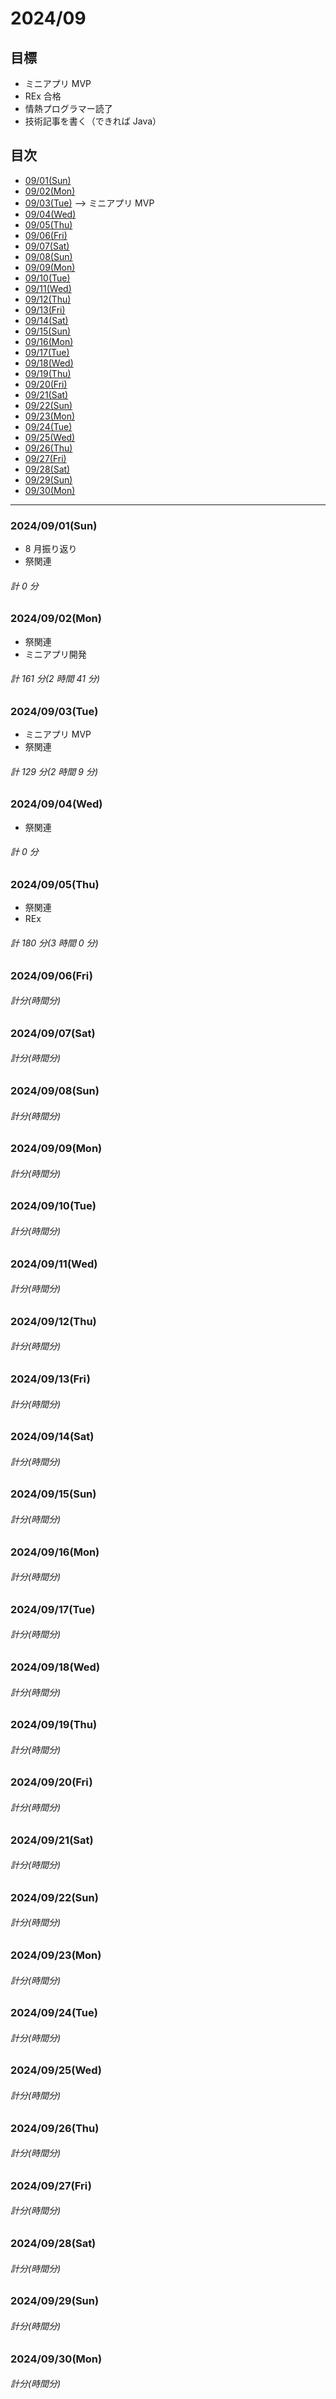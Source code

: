 # 2024/09

## 目標

- ミニアプリ MVP
- REx 合格
- 情熱プログラマー読了
- 技術記事を書く（できれば Java）

## 目次

- [09/01(Sun)](#20240901sun)
- [09/02(Mon)](#20240902mon)
- [09/03(Tue)](#20240903tue) --> ミニアプリ MVP
- [09/04(Wed)](#20240904wed)
- [09/05(Thu)](#20240905thu)
- [09/06(Fri)](#20240906fri)
- [09/07(Sat)](#20240907sat)
- [09/08(Sun)](#20240908sun)
- [09/09(Mon)](#20240909mon)
- [09/10(Tue)](#20240910tue)
- [09/11(Wed)](#20240911wed)
- [09/12(Thu)](#20240912thu)
- [09/13(Fri)](#20240913fri)
- [09/14(Sat)](#20240914sat)
- [09/15(Sun)](#20240915sun)
- [09/16(Mon)](#20240916mon)
- [09/17(Tue)](#20240917tue)
- [09/18(Wed)](#20240918wed)
- [09/19(Thu)](#20240919thu)
- [09/20(Fri)](#20240920fri)
- [09/21(Sat)](#20240921sat)
- [09/22(Sun)](#20240922sun)
- [09/23(Mon)](#20240923mon)
- [09/24(Tue)](#20240924tue)
- [09/25(Wed)](#20240925wed)
- [09/26(Thu)](#20240926thu)
- [09/27(Fri)](#20240927fri)
- [09/28(Sat)](#20240928sat)
- [09/29(Sun)](#20240929sun)
- [09/30(Mon)](#20240930mon)

---

### 2024/09/01(Sun)

- 8 月振り返り
- 祭関連

###### 計 0 分

### 2024/09/02(Mon)

- 祭関連
- ミニアプリ開発

###### 計 161 分(2 時間 41 分)

### 2024/09/03(Tue)

- ミニアプリ MVP
- 祭関連

###### 計 129 分(2 時間 9 分)

### 2024/09/04(Wed)

- 祭関連

###### 計 0 分

### 2024/09/05(Thu)

- 祭関連
- REx

###### 計 180 分(3 時間 0 分)

### 2024/09/06(Fri)

###### 計分(時間分)

### 2024/09/07(Sat)

###### 計分(時間分)

### 2024/09/08(Sun)

###### 計分(時間分)

### 2024/09/09(Mon)

###### 計分(時間分)

### 2024/09/10(Tue)

###### 計分(時間分)

### 2024/09/11(Wed)

###### 計分(時間分)

### 2024/09/12(Thu)

###### 計分(時間分)

### 2024/09/13(Fri)

###### 計分(時間分)

### 2024/09/14(Sat)

###### 計分(時間分)

### 2024/09/15(Sun)

###### 計分(時間分)

### 2024/09/16(Mon)

###### 計分(時間分)

### 2024/09/17(Tue)

###### 計分(時間分)

### 2024/09/18(Wed)

###### 計分(時間分)

### 2024/09/19(Thu)

###### 計分(時間分)

### 2024/09/20(Fri)

###### 計分(時間分)

### 2024/09/21(Sat)

###### 計分(時間分)

### 2024/09/22(Sun)

###### 計分(時間分)

### 2024/09/23(Mon)

###### 計分(時間分)

### 2024/09/24(Tue)

###### 計分(時間分)

### 2024/09/25(Wed)

###### 計分(時間分)

### 2024/09/26(Thu)

###### 計分(時間分)

### 2024/09/27(Fri)

###### 計分(時間分)

### 2024/09/28(Sat)

###### 計分(時間分)

### 2024/09/29(Sun)

###### 計分(時間分)

### 2024/09/30(Mon)

###### 計分(時間分)
